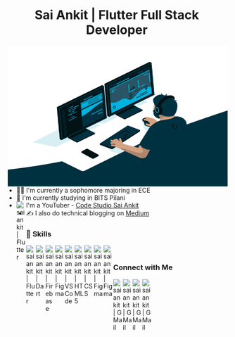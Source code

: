 <h1 align="center">Sai Ankit | Flutter Full Stack Developer</h1>
<p align="left">
<img align="right" alt="GIF" src="code.gif" width="500" height="320" />

- 🙋‍♂️ I'm currently a sophomore majoring in ECE
- 🏫 I'm currently studying in BITS Pilani
- <img align="left" alt="saiankit | Flutter" width=22px src="https://cdn.jsdelivr.net/npm/simple-icons@v3/icons/youtube.svg">I'm a YouTuber - [Code Studio Sai Ankit](https://www.youtube.com/c/CodeStudioSaiAnkit?sub_confirmation=1)
- ✍ I also do technical blogging on [Medium](https://medium.com/@saiankit30)

### 🚀 Skills
<img align="left" alt="saiankit | Flutter" width=22px src="https://cdn.jsdelivr.net/npm/simple-icons@v3/icons/flutter.svg">
<img align="left" alt="saiankit | Dart" width=22px src="https://cdn.jsdelivr.net/npm/simple-icons@v3/icons/dart.svg">
<img align="left" alt="saiankit | Firebase" width=22px src="https://cdn.jsdelivr.net/npm/simple-icons@v3/icons/firebase.svg">
<img align="left" alt="saiankit | Figma" width=22px src="https://cdn.jsdelivr.net/npm/simple-icons@v3/icons/swift.svg">
<img align="left" alt="saiankit | VS Code" width=22px src="https://cdn.jsdelivr.net/npm/simple-icons@v3/icons/visualstudio.svg">
<img align="left" alt="saiankit | HTML5" width=22px src="https://cdn.jsdelivr.net/npm/simple-icons@v3/icons/html5.svg">
<img align="left" alt="saiankit | CSS" width=22px src="https://cdn.jsdelivr.net/npm/simple-icons@v3/icons/css3.svg">
<img align="left" alt="saiankit | Figma" width=22px src="https://cdn.jsdelivr.net/npm/simple-icons@v3/icons/javascript.svg">
<img align="left" alt="saiankit | Figma" width=22px src="https://cdn.jsdelivr.net/npm/simple-icons@v3/icons/figma.svg">
</p>
<br>

### Connect with Me

[<img align="left" alt="saiankit | G Mail" width=22px src="https://cdn.jsdelivr.net/npm/simple-icons@v3/icons/gmail.svg">](mailto:sainkit30@gmail.com)
[<img align="left" alt="saiankit | G Mail" width=22px src="https://cdn.jsdelivr.net/npm/simple-icons@v3/icons/instagram.svg">](https://www.instagram.com/saiankit30/)
[<img align="left" alt="saiankit | G Mail" width=22px src="https://cdn.jsdelivr.net/npm/simple-icons@v3/icons/facebook.svg">](https://www.facebook.com/BattulaVenkataSaiAnkit/)
[<img align="left" alt="saiankit | G Mail" width=22px src="https://cdn.jsdelivr.net/npm/simple-icons@v3/icons/linkedin.svg">](https://www.linkedin.com/in/sai-ankit/)

